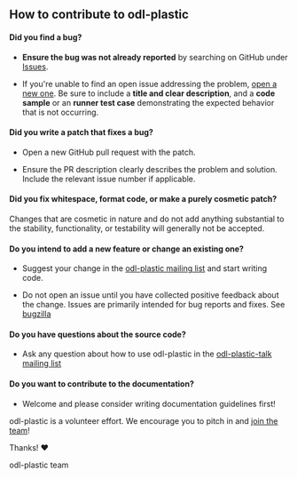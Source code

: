 ## How to contribute to odl-plastic

#### **Did you find a bug?**

* **Ensure the bug was not already reported** by searching on GitHub under [Issues](https://github.com/odl-plastic/issues).

* If you're unable to find an open issue addressing the problem, [open a new one](https://github.com/odl-plastic/issues/new). 
Be sure to include a **title and clear description**, and a **code sample** or an **runner test case** demonstrating 
the expected behavior that is not occurring.

#### **Did you write a patch that fixes a bug?**

* Open a new GitHub pull request with the patch.

* Ensure the PR description clearly describes the problem and solution. Include the relevant issue number if applicable.

#### **Did you fix whitespace, format code, or make a purely cosmetic patch?**

Changes that are cosmetic in nature and do not add anything substantial to the stability, functionality, or testability will 
generally not be accepted.

#### **Do you intend to add a new feature or change an existing one?**

* Suggest your change in the [odl-plastic mailing list](https://lists.opendaylight.org/g/plastic) and start writing code.

* Do not open an issue until you have collected positive feedback about the change. Issues are primarily intended for bug reports and fixes. See [bugzilla](https://bugs.opendaylight.org)

#### **Do you have questions about the source code?**

* Ask any question about how to use odl-plastic in the [odl-plastic-talk mailing list](https://lists.opendaylight.org/g/plastic)

#### **Do you want to contribute to the documentation?**

* Welcome and please consider writing documentation guidelines first!

odl-plastic is a volunteer effort. We encourage you to pitch in and [join the team](https://wiki.opendaylight.org/view/Mailing_Lists)!

Thanks! :heart:

odl-plastic team